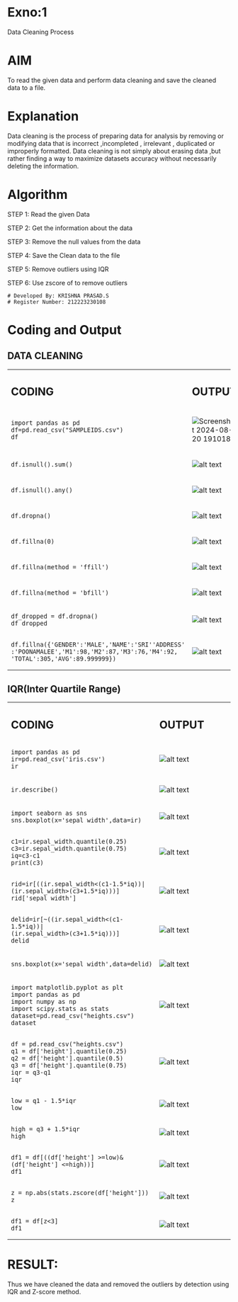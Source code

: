 # Exno:1
Data Cleaning Process

# AIM
To read the given data and perform data cleaning and save the cleaned data to a file.

# Explanation
Data cleaning is the process of preparing data for analysis by removing or modifying data that is incorrect ,incompleted , irrelevant , duplicated or improperly formatted. Data cleaning is not simply about erasing data ,but rather finding a way to maximize datasets accuracy without necessarily deleting the information.

# Algorithm
STEP 1: Read the given Data

STEP 2: Get the information about the data

STEP 3: Remove the null values from the data

STEP 4: Save the Clean data to the file

STEP 5: Remove outliers using IQR

STEP 6: Use zscore of to remove outliers



```
# Developed By: KRISHNA PRASAD.S
# Register Number: 212223230108
```



# Coding and Output



## DATA CLEANING

<table>
  <tr>
    <td width=50%>


  ## CODING

  </td>
  <td>
              
## OUTPUT

</td>
</tr>
<tr>
    <td width=50%>


```
import pandas as pd
df=pd.read_csv("SAMPLEIDS.csv")
df
```
  </td>
  <td>
              

![Screenshot 2024-08-20 191018](https://github.com/user-attachments/assets/0f993a41-db77-40a8-8ef8-dcbb670935d9)


</td>
</tr>

<tr>
    <td width=50%>


```
df.isnull().sum()
```
  </td>
  <td>
              

![alt text](<Screenshot 2024-08-20 191813.png>)

</td>
</tr>

<tr>
    <td width=50%>


```
df.isnull().any()
```
  </td>
  <td>
              

![alt text](<Screenshot 2024-08-20 191945.png>)
</td>
</tr>

<tr>
    <td width=50%>


```
df.dropna()
```
  </td>
  <td>
              

![alt text](<Screenshot 2024-08-20 192053.png>)
</td>
</tr>

<tr>
    <td width=50%>


```
df.fillna(0)
```
  </td>
  <td>
              

![alt text](<Screenshot 2024-08-20 192400.png>)
</td>
</tr>

<tr>
    <td width=50%>


```
df.fillna(method = 'ffill')
```
  </td>
  <td>
              

![alt text](<Screenshot 2024-08-20 192510.png>)
</td>
</tr>

<tr>
    <td width=50%>


```
df.fillna(method = 'bfill')
```
  </td>
  <td>
              

![alt text](<Screenshot 2024-08-20 192625.png>)
</td>
</tr>

<tr>
    <td width=50%>


```
df_dropped = df.dropna()
df_dropped
```
  </td>
  <td>
              

![alt text](<Screenshot 2024-08-20 192716.png>)
</td>
</tr>

<tr>
    <td width=50%>


```
df.fillna({'GENDER':'MALE','NAME':'SRI''ADDRESS'
:'POONAMALEE','M1':98,'M2':87,'M3':76,'M4':92,
'TOTAL':305,'AVG':89.999999})
```
  </td>
  <td>
              

![alt text](<Screenshot 2024-08-20 192806.png>)
</td>
</tr>


</table>




## IQR(Inter Quartile Range)

<table>
  <tr>
    <td width=50%>


  ## CODING

  </td>
  <td>
              
## OUTPUT

</td>
</tr>

<tr>
    <td width=50%>


```
import pandas as pd
ir=pd.read_csv('iris.csv')
ir
```
  </td>
  <td>
              

![alt text](<Screenshot 2024-08-20 193316.png>)
</td>
</tr>

<tr>
    <td width=50%>


```
ir.describe()
```
  </td>
  <td>
              

![alt text](<Screenshot 2024-08-20 193456.png>)
</td>
</tr>

<tr>
    <td width=50%>


```
import seaborn as sns
sns.boxplot(x='sepal_width',data=ir)
```
  </td>
  <td>
              

![alt text](<Screenshot 2024-08-20 193808.png>)
</td>
</tr>

<tr>
    <td width=50%>


```
c1=ir.sepal_width.quantile(0.25)
c3=ir.sepal_width.quantile(0.75)
iq=c3-c1
print(c3)
```
  </td>
  <td>
              

![alt text](<Screenshot 2024-08-20 193915.png>)
</td>
</tr>

<tr>
    <td width=50%>


```
rid=ir[((ir.sepal_width<(c1-1.5*iq))|
(ir.sepal_width>(c3+1.5*iq)))]
rid['sepal_width']

```
  </td>
  <td>
              

![alt text](<Screenshot 2024-08-20 194045.png>)
</td>
</tr>

<tr>
    <td width=50%>


```
delid=ir[~((ir.sepal_width<(c1-1.5*iq))|
(ir.sepal_width>(c3+1.5*iq)))]
delid

```
  </td>
  <td>
              

![alt text](<Screenshot 2024-08-20 194136.png>)
</td>
</tr>

<tr>
    <td width=50%>


```
sns.boxplot(x='sepal_width',data=delid)

```
  </td>
  <td>
              

![alt text](<Screenshot 2024-08-20 194221.png>)
</td>
</tr>

<tr>
    <td width=50%>


```
import matplotlib.pyplot as plt
import pandas as pd
import numpy as np
import scipy.stats as stats
dataset=pd.read_csv("heights.csv")
dataset

```
  </td>
  <td>
              

![alt text](<Screenshot 2024-08-20 194402.png>)
</td>
</tr>

<tr>
    <td width=50%>


```
df = pd.read_csv("heights.csv")
q1 = df['height'].quantile(0.25)
q2 = df['height'].quantile(0.5)
q3 = df['height'].quantile(0.75)
iqr = q3-q1
iqr

```
  </td>
  <td>
              

![alt text](<Screenshot 2024-08-20 194521.png>)
</td>
</tr>

<tr>
    <td width=50%>


```
low = q1 - 1.5*iqr
low
```
  </td>
  <td>
              

![alt text](<Screenshot 2024-08-20 194615.png>)
</td>
</tr>

<tr>
    <td width=50%>


```
high = q3 + 1.5*iqr
high
```
  </td>
  <td>
              

![alt text](<Screenshot 2024-08-20 194652.png>)
</td>
</tr>

<tr>
    <td width=50%>


```
df1 = df[((df['height'] >=low)& (df['height'] <=high))]
df1
```
  </td>
  <td>
              

![alt text](<Screenshot 2024-08-20 194739.png>)
</td>
</tr>

<tr>
    <td width=50%>


```
z = np.abs(stats.zscore(df['height']))
z
```
  </td>
  <td>
              

![alt text](<Screenshot 2024-08-20 194828.png>)
</td>
</tr>

<tr>
    <td width=50%>


```
df1 = df[z<3]
df1
```
  </td>
  <td>
              

![alt text](<Screenshot 2024-08-20 194912.png>)
</td>
</tr>


</table>

# RESULT:
Thus we have cleaned the data and removed the outliers by detection using IQR and Z-score method.
